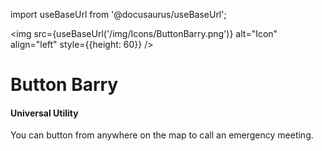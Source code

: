 import useBaseUrl from '@docusaurus/useBaseUrl';

<img src={useBaseUrl('/img/Icons/ButtonBarry.png')} alt="Icon" align="left" style={{height: 60}} />
# Button Barry

#### Universal Utility

You can button from anywhere on the map to call an emergency meeting.
